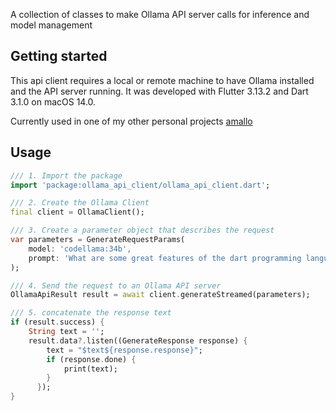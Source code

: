 A collection of classes to make Ollama API server calls for inference and model management

## Getting started

This api client requires a local or remote machine to have Ollama installed and the API server running. It was developed with Flutter 3.13.2 and Dart 3.1.0 on macOS 14.0.

Currently used in one of my other personal projects [amallo](https://github.com/mthongvanh/amallo)

## Usage

```dart
/// 1. Import the package
import 'package:ollama_api_client/ollama_api_client.dart';

/// 2. Create the Ollama Client
final client = OllamaClient();

/// 3. Create a parameter object that describes the request
var parameters = GenerateRequestParams(
    model: 'codellama:34b',
    prompt: 'What are some great features of the dart programming language?',
);

/// 4. Send the request to an Ollama API server
OllamaApiResult result = await client.generateStreamed(parameters);

/// 5. concatenate the response text
if (result.success) {
    String text = '';
    result.data?.listen((GenerateResponse response) {
        text = "$text${response.response}";
        if (response.done) {
            print(text);
        }
      });
}
```
